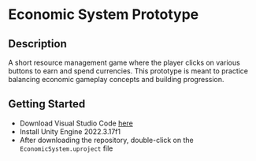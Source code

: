 # Economic System Prototype

## Description

A short resource management game where the player clicks on various buttons to earn and spend currencies. This prototype is meant to practice balancing economic gameplay concepts and building progression.

## Getting Started
- Download Visual Studio Code [here](https://code.visualstudio.com/download)
- Install Unity Engine 2022.3.17f1
- After downloading the repository, double-click on the `EconomicSystem.uproject` file
